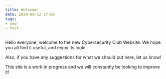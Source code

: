 ```yaml
---
title: Welcome!
date: 2020-08-12 17:00
tags:
- new
- test
---
```


Hello everyone, welcome to the new Cybersecurity Club Website.
We hope you all find it useful, and enjoy its look!

Also, if you have any suggestions for what we should put here, let us know!

This site is a work in progress and we will constantly be looking to improve it!
